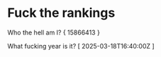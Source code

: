 # Fuck the rankings

Who the hell am I?
{ 15866413 }

What fucking year is it?
[ 2025-03-18T16:40:00Z ]
